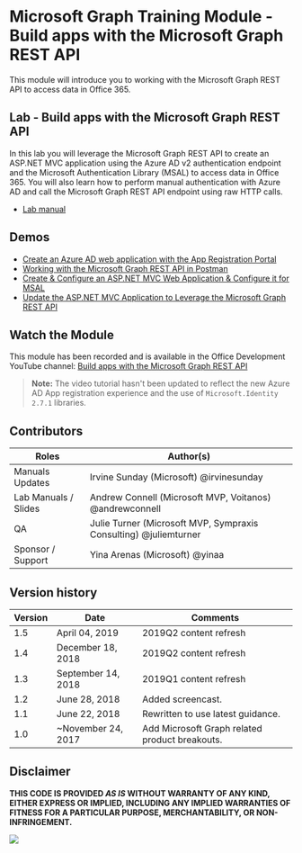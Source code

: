 # Microsoft Graph Training Module - Build apps with the Microsoft Graph REST API

This module will introduce you to working with the Microsoft Graph REST API to access data in Office 365.

## Lab - Build apps with the Microsoft Graph REST API

In this lab you will leverage the Microsoft Graph REST API to create an ASP.NET MVC application using the Azure AD v2 authentication endpoint and the Microsoft Authentication Library (MSAL) to access data in Office 365. You will also learn how to perform manual authentication with Azure AD and call the Microsoft Graph REST API endpoint using raw HTTP calls.

* [Lab manual](./Lab.md)

## Demos

* [Create an Azure AD web application with the App Registration Portal](./Demos/01-arp-app)
* [Working with the Microsoft Graph REST API in Postman](./Demos/02-create-app)
* [Create & Configure an ASP.NET MVC Web Application & Configure it for MSAL](./Demos/03-create-aspnet-mvcapp)
* [Update the ASP.NET MVC Application to Leverage the Microsoft Graph REST API](./Demos/04-leverage-msgraphsdk)

## Watch the Module

This module has been recorded and is available in the Office Development YouTube channel: [Build apps with the Microsoft Graph REST API](https://youtu.be/GF4JSTeR6VA)

> **Note:**
The video tutorial hasn't been updated to reflect the new Azure AD App registration experience and the use of `Microsoft.Identity 2.7.1` libraries.

## Contributors

|        Roles         |                            Author(s)                             |
| -------------------- | ---------------------------------------------------------------- |
| Manuals Updates      | Irvine Sunday (Microsoft) @irvinesunday                          |
| Lab Manuals / Slides | Andrew Connell (Microsoft MVP, Voitanos) @andrewconnell          |
| QA                   | Julie Turner (Microsoft MVP, Sympraxis Consulting) @juliemturner |
| Sponsor / Support    | Yina Arenas (Microsoft) @yinaa                                   |

## Version history

| Version |        Date        |                    Comments                    |
| ------- | ------------------ | ---------------------------------------------- |
| 1.5     | April 04, 2019     | 2019Q2 content refresh                         |
| 1.4     | December 18, 2018  | 2019Q2 content refresh                         |
| 1.3     | September 14, 2018 | 2019Q1 content refresh                         |
| 1.2     | June 28, 2018      | Added screencast.                              |
| 1.1     | June 22, 2018      | Rewritten to use latest guidance.              |
| 1.0     | ~November 24, 2017 | Add Microsoft Graph related product breakouts. |

## Disclaimer

**THIS CODE IS PROVIDED *AS IS* WITHOUT WARRANTY OF ANY KIND, EITHER EXPRESS OR IMPLIED, INCLUDING ANY IMPLIED WARRANTIES OF FITNESS FOR A PARTICULAR PURPOSE, MERCHANTABILITY, OR NON-INFRINGEMENT.**

<img src="https://telemetry.sharepointpnp.com/msgraph-training-restapi" />